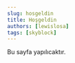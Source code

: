 ```yaml
---
slug: hosgeldin
title: Hoşgeldin
authors: [lewislosa]
tags: [skyblock]
---
```


Bu sayfa yapılıcaktır.
